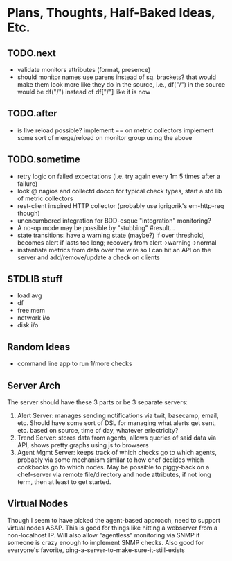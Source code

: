 # Plans, Thoughts, Half-Baked Ideas, Etc. #

## TODO.next ##
* validate monitors attributes (format, presence)
* should monitor names use parens instead of sq. brackets?
  that would make them look more like they do in the source, i.e.,
  df("/") in the source would be df("/") instead of df["/"] like it is now

## TODO.after ##
* is live reload possible?
	implement == on metric collectors
	implement some sort of merge/reload on monitor group using the above

## TODO.sometime ##
* retry logic on failed expectations (i.e. try again every 1m 5 times after a failure)
* look @ nagios and collectd docco for typical check types, start a std lib
of metric collectors
* rest-client inspired HTTP collector (probably use igrigorik's em-http-req though)
* unencumbered integration for BDD-esque "integration" monitoring?
* A no-op mode may be possible by "stubbing" #result...
* state transitions: have a warning state (maybe?) if over threshold, becomes alert if lasts too long;
  recovery from alert->warning->normal
* instantiate metrics from data over the wire so I can hit an API on the server and add/remove/update a check on clients


## STDLIB stuff ##
* load avg
* df
* free mem
* network i/o
* disk i/o

## Random Ideas ##
* command line app to run 1/more checks

## Server Arch ##
The server should have these 3 parts or be 3 separate servers:

1. 	Alert Server: 
   	manages sending notifications via twit, basecamp, email, etc. Should have some sort of
   	DSL for managing what alerts get sent, etc. based on source, time of day,
		whatever
		erlectricity?
2.	Trend Server: 
		stores data from agents, allows queries of said data via API, shows pretty
		graphs using js to browsers
3.	Agent Mgmt Server:
		keeps track of which checks go to which agents, probably via some mechanism
		similar to how chef decides which cookbooks go to which nodes. May be possible
		to piggy-back on a chef-server via remote file/directory and node attributes,
		if not long term, then at least to get started.
		
## Virtual Nodes ##
Though I seem to have picked the agent-based approach, need to support virtual
nodes ASAP. This is good for things like hitting a webserver from a 
non-localhost IP. Will also allow "agentless" monitoring via SNMP if someone
is crazy enough to implement SNMP checks. Also good for everyone's favorite,
ping-a-server-to-make-sure-it-still-exists